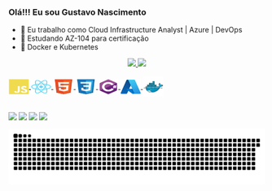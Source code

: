### Olá!!! Eu sou Gustavo Nascimento

- 🔭 Eu trabalho como Cloud Infrastructure Analyst | Azure | DevOps
- 🌱 Estudando AZ-104 para certificação
- 📖 Docker e Kubernetes

<div align="center">
  <a href="https://github.com/ffantasma">
  <img height="180em" src="https://github-readme-stats.vercel.app/api?username=ffantasma&show_icons=true&theme=dracula&include_all_commits=true&count_private=true"/>
  <img height="180em" src="https://github-readme-stats.vercel.app/api/top-langs/?username=ffantasma&layout=compact&langs_count=7&theme=dracula"/>
</div>
  
<div style="display: inline_block"><br>
  <img align="center" alt="Gustavo-Js" height="30" width="40" src="https://raw.githubusercontent.com/devicons/devicon/master/icons/javascript/javascript-plain.svg">
  <img align="center" alt="Gustavo-React" height="30" width="40" src="https://raw.githubusercontent.com/devicons/devicon/master/icons/react/react-original.svg">
  <img align="center" alt="Gustavo-HTML" height="30" width="40" src="https://raw.githubusercontent.com/devicons/devicon/master/icons/html5/html5-original.svg">
  <img align="center" alt="Gustavo-CSS" height="30" width="40" src="https://raw.githubusercontent.com/devicons/devicon/master/icons/css3/css3-original.svg">
  <img align="center" alt="Gustavo-Csharp" height="30" width="40" src="https://raw.githubusercontent.com/devicons/devicon/master/icons/csharp/csharp-original.svg">
  <img align="center" alt="Gustavo-Azure" height="30" width="40" src="https://raw.githubusercontent.com/devicons/devicon/master/icons/azure/azure-original.svg">
  <img align="center" alt="Gustavo-Docker" height="40" width="40" src="https://raw.githubusercontent.com/devicons/devicon/master/icons/docker/docker-original.svg">
</div>

##
  
<div>
  <a href="https://www.youtube.com/channel/UC5WO8Nh8g1AF6zzQGT6lrvw" target="_blank"><img src="https://img.shields.io/badge/YouTube-FF0000?style=for-the-badge&logo=youtube&logoColor=white" target="_blank"></a>
  <a href="https://www.instagram.com/gustavohsantosn/" target="_blank"><img src="https://img.shields.io/badge/-Instagram-%23E4405F?style=for-the-badge&logo=instagram&logoColor=white" target="_blank"></a>
 	<a href="https://www.twitch.tv/gustavonascimento" target="_blank"><img src="https://img.shields.io/badge/Twitch-9146FF?style=for-the-badge&logo=twitch&logoColor=white" target="_blank"></a>
  <a href="https://www.linkedin.com/in/gustavohsnascimento/" target="_blank"><img src="https://img.shields.io/badge/-LinkedIn-%230077B5?style=for-the-badge&logo=linkedin&logoColor=white" target="_blank"></a> 
</div>
  
 ![Snake animation](https://github.com/ffantasma/ffantasma/blob/output/github-contribution-grid-snake.svg)

